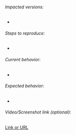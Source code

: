 ###### Impacted versions:
*

###### Steps to reproduce:
*

###### Current behavior:
*

###### Expected behavior:
*

###### Video/Screenshot link (optional):

[Link or URL](https://github.com/odoocr/l10n_cr)
